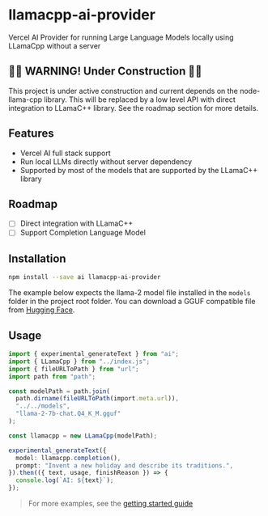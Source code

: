 # llamacpp-ai-provider

Vercel AI Provider for running Large Language Models locally using LLamaCpp without a server

## :construction::construction: WARNING! Under Construction :construction::construction:

This project is under active construction and current depends on the node-llama-cpp library. This will be replaced by a low level API with direct integration to LLamaC++ library. See the roadmap section for more details.

## Features

- Vercel AI full stack support
- Run local LLMs directly without server dependency
- Supported by most of the models that are supported by the LLamaC++ library

## Roadmap

- [ ] Direct integration with LLamaC++
- [ ] Support Completion Language Model

## Installation

```bash
npm install --save ai llamacpp-ai-provider
```

The example below expects the llama-2 model file installed in the `models` folder in the project root folder. You can download a GGUF compatible file from [Hugging Face](https://huggingface.co/TheBloke/Llama-2-7B-Chat-GGUF/tree/main).

## Usage

```typescript
import { experimental_generateText } from "ai";
import { LLamaCpp } from "../index.js";
import { fileURLToPath } from "url";
import path from "path";

const modelPath = path.join(
  path.dirname(fileURLToPath(import.meta.url)),
  "../../models",
  "llama-2-7b-chat.Q4_K_M.gguf"
);

const llamacpp = new LLamaCpp(modelPath);

experimental_generateText({
  model: llamacpp.completion(),
  prompt: "Invent a new holiday and describe its traditions.",
}).then(({ text, usage, finishReason }) => {
  console.log(`AI: ${text}`);
});
```

> For more examples, see the [getting started guide](https://github.com/nnance/llamacpp-ai-provider/tree/main/guides)
